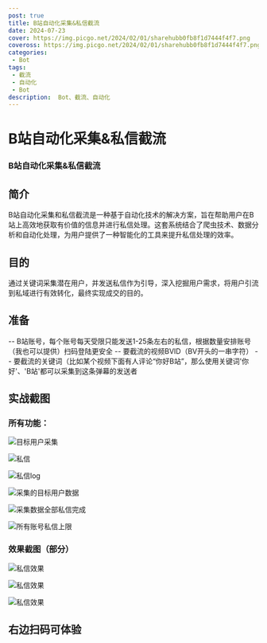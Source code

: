 ```yaml
---
post: true
title: B站自动化采集&私信截流
date: 2024-07-23
cover: https://img.picgo.net/2024/02/01/sharehubb0fb8f1d7444f4f7.png
coveross: https://img.picgo.net/2024/02/01/sharehubb0fb8f1d7444f4f7.png
categories:
 - Bot
tags:
 - 截流
 - 自动化
 - Bot
description:  Bot、截流、自动化
---
```

# B站自动化采集&私信截流

### B站自动化采集&私信截流
## 简介
B站自动化采集和私信截流是一种基于自动化技术的解决方案，旨在帮助用户在B站上高效地获取有价值的信息并进行私信处理。这套系统结合了爬虫技术、数据分析和自动化处理，为用户提供了一种智能化的工具来提升私信处理的效率。

## 目的
通过关键词采集潜在用户，并发送私信作为引导，深入挖掘用户需求，将用户引流到私域进行有效转化，最终实现成交的目的。

## 准备
-- B站账号，每个账号每天受限只能发送1-25条左右的私信，根据数量安排账号（我也可以提供）扫码登陆更安全
-- 要截流的视频BVID（BV开头的一串字符）
-- 要截流的关键词（比如某个视频下面有人评论“你好B站”，那么使用关键词'你好'、'B站'都可以采集到这条弹幕的发送者

## 实战截图

### 所有功能：

![目标用户采集](https://img.picgo.net/2024/07/22/image9e262f7e1be53363.png)

![私信](https://img.picgo.net/2024/07/22/imagefe36f897558021d4.png)

![私信log](https://img.picgo.net/2024/07/22/imagee9688d18cc37e31d.png)

![采集的目标用户数据](https://img.picgo.net/2024/07/22/imagef597784bc46930f6.png)

![采集数据全部私信完成](https://img.picgo.net/2024/07/22/image6a115771972343b8.png)

![所有账号私信上限](https://img.picgo.net/2024/07/23/image777f54081f8a4481.png)

### 效果截图（部分）

![私信效果](https://img.picgo.net/2024/07/23/image7c888b1e7b8f89c2.png)

![私信效果](https://img.picgo.net/2024/07/23/image93016cb6bda7920e.png)

![私信效果](https://img.picgo.net/2024/07/23/image6f6f7fc6093583c4.png)

## 右边扫码可体验
